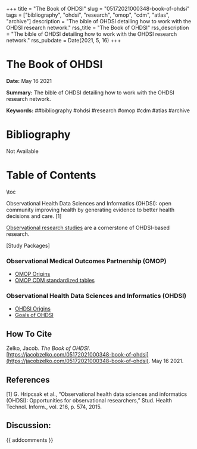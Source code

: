 +++
title = "The Book of OHDSI"
slug = "05172021000348-book-of-ohdsi"
tags = ["bibliography", "ohdsi", "research", "omop", "cdm", "atlas", "archive"]
description = "The bible of OHDSI detailing how to work with the OHDSI research network."
rss_title = "The Book of OHDSI"
rss_description = "The bible of OHDSI detailing how to work with the OHDSI research network."
rss_pubdate = Date(2021, 5, 16)
+++



The Book of OHDSI
=========

**Date:** May 16 2021

**Summary:** The bible of OHDSI detailing how to work with the OHDSI research network.

**Keywords:** ##bibliography #ohdsi #research #omop #cdm #atlas #archive

Bibliography
==========

Not Available

Table of Contents
=========

\toc

Observational Health Data Sciences and Informatics (OHDSI): open community improving health by generating evidence to better health decisions and care. [1]

[Observational research studies](https://jacobzelko.com/05172021000429-observational-studies) are a cornerstone of OHDSI-based research.

[Study Packages]

### Observational Medical Outcomes Partnership (OMOP)

  * [OMOP Origins](https://jacobzelko.com/07282021181744-origins-omop)
  * [OMOP CDM standardized tables](https://jacobzelko.com/02082021170353-cdm-standardized-tables)

### Observational Health Data Sciences and Informatics (OHDSI)

  * [OHDSI Origins](https://jacobzelko.com/07282021184510-ohdsi-background)
  * [Goals of OHDSI](https://jacobzelko.com/07282021185354-ohdsi-goals)
## How To Cite

 Zelko, Jacob. _The Book of OHDSI_. [https://jacobzelko.com/05172021000348-book-of-ohdsi](https://jacobzelko.com/05172021000348-book-of-ohdsi). May 16 2021.
## References

[1] G. Hripcsak et al., “Observational health data sciences and informatics (OHDSI): Opportunities for observational researchers,” Stud. Health Technol. Inform., vol. 216, p. 574, 2015.
## Discussion: 

{{ addcomments }}
